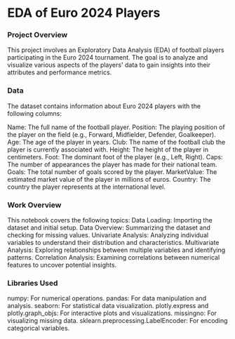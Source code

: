 # EDA of Euro 2024 Players

### Project Overview
This project involves an Exploratory Data Analysis (EDA) of football players participating in the Euro 2024 tournament. The goal is to analyze and visualize various aspects of the players' data to gain insights into their attributes and performance metrics.

### Data
The dataset contains information about Euro 2024 players with the following columns:

Name: The full name of the football player.
Position: The playing position of the player on the field (e.g., Forward, Midfielder, Defender, Goalkeeper).
Age: The age of the player in years.
Club: The name of the football club the player is currently associated with.
Height: The height of the player in centimeters.
Foot: The dominant foot of the player (e.g., Left, Right).
Caps: The number of appearances the player has made for their national team.
Goals: The total number of goals scored by the player.
MarketValue: The estimated market value of the player in millions of euros.
Country: The country the player represents at the international level.

### Work Overview
This notebook covers the following topics:
Data Loading:
Importing the dataset and initial setup.
Data Overview:
Summarizing the dataset and checking for missing values.
Univariate Analysis:
Analyzing individual variables to understand their distribution and characteristics.
Multivariate Analysis:
Exploring relationships between multiple variables and identifying patterns.
Correlation Analysis:
Examining correlations between numerical features to uncover potential insights.

### Libraries Used
numpy: For numerical operations.
pandas: For data manipulation and analysis.
seaborn: For statistical data visualization.
plotly.express and plotly.graph_objs: For interactive plots and visualizations.
missingno: For visualizing missing data.
sklearn.preprocessing.LabelEncoder: For encoding categorical variables.
